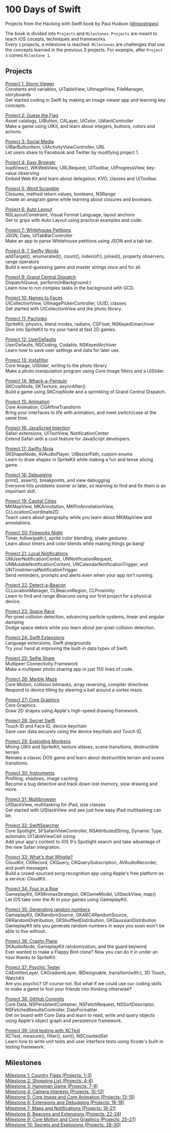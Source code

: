 # 100 Days of Swift

Projects from the Hacking with Swift book by Paul Hudson ([@twostraws](https://github.com/twostraws))

The book is divided into `Projects` and `Milestones`. `Projects` are meant to teach iOS cocepts, techniques and frameworks.  
Every `3` projects, a milestone is reached. `Milestones` are challenges that use the concepts learned in the previous 3 projects. For example, after `Project 3` comes `Milestone 1`.

## Projects

[Project 1: Storm Viewer](Project%201)  
Constants and variables, UITableView, UIImageView, FileManager, storyboards  
Get started coding in Swift by making an image viewer app and learning key concepts.

[Project 2: Guess the Flag](Project%202)  
Asset catalogs, UIButton, CALayer, UIColor, UIAlertController  
Make a game using UIKit, and learn about integers, buttons, colors and actions.

[Project 3: Social Media](Project%203)  
UIBarButtonItem, UIActivityViewController, URL  
Let users share to Facebook and Twitter by modifying project 1.

[Project 4: Easy Browser](Project%204)  
loadView(), WKWebView, URLRequest, UIToolbar, UIProgressView, key-value observing  
Embed Web Kit and learn about delegation, KVO, classes and UIToolbar.

[Project 5: Word Scramble](Project%205)  
Closures, method return values, booleans, NSRange  
Create an anagram game while learning about closures and booleans.

[Project 6: Auto Layout](Project%206)  
NSLayoutConstraint, Visual Format Language, layout anchors  
Get to grips with Auto Layout using practical examples and code.

[Project 7: Whitehouse Petitions](Project%207)  
JSON, Data, UITabBarController  
Make an app to parse Whitehouse petitions using JSON and a tab bar.

[Project 8: 7 Swifty Words](Project%208)  
addTarget(), enumerated(), count(), index(of:), joined(), property observers, range operators  
Build a word-guessing game and master strings once and for all.

[Project 9: Grand Central Dispatch](Project%209)  
DispatchQueue, perform(inBackground:)  
Learn how to run complex tasks in the background with GCD.

[Project 10: Names to Faces](Project%2010)  
UICollectionView, UIImagePickerController, UUID, classes  
Get started with UICollectionView and the photo library.

[Project 11: Pachinko](Project%2011)  
SpriteKit, physics, blend modes, radians, CGFloat, NSKeyedUnarchiver  
Dive into SpriteKit to try your hand at fast 2D games.

[Project 12: UserDefaults](Project%2012)  
UserDefaults, NSCoding, Codable, NSKeyedArchiver  
Learn how to save user settings and data for later use.

[Project 13: Instafilter](Project%2013)  
Core Image, UISlider, writing to the photo library  
Make a photo manipulation program using Core Image filters and a UISlider.

[Project 14: Whack-a-Penguin](Project%2014)  
SKCropNode, SKTexture, asyncAfter()  
Build a game using SKCropNode and a sprinkling of Grand Central Dispatch.

[Project 15: Animation](Project%2015)  
Core Animation, CGAffineTransform  
Bring your interfaces to life with animation, and meet switch/case at the same time.

[Project 16: JavaScript Injection](Project%2016)  
Safari extensions, UITextView, NotificationCenter  
Extend Safari with a cool feature for JavaScript developers.

[Project 17: Swifty Ninja](Project%2017)  
SKShapeNode, AVAudioPlayer, UIBezierPath, custom enums  
Learn to draw shapes in SpriteKit while making a fun and tense slicing game.

[Project 18: Debugging](Project%2018)  
print(), assert(), breakpoints, and view debugging  
Everyone hits problems sooner or later, so learning to find and fix them is an important skill.

[Project 19: Capital Cities](Project%2019)  
MKMapView, MKAnnotation, MKPinAnnotationView, CLLocationCoordinate2D  
Teach users about geography while you learn about MKMapView and annotations.

[Project 20: Fireworks Night](Project%2020)  
Timer, follow(path:), sprite color blending, shake gestures  
Learn about timers and color blends while making things go bang!

[Project 21: Local Notifications](Project%2021)  
UNUserNotificationCenter, UNNotificationRequest, UNMutableNotificationContent, UNCalendarNotificationTrigger, and UNTimeIntervalNotificationTrigger  
Send reminders, prompts and alerts even when your app isn't running.

[Project 22: Detect-a-Beacon](Project%2022)  
CLLocationManager, CLBeaconRegion, CLProximity  
Learn to find and range iBeacons using our first project for a physical device.

[Project 23: Space Race](Project%2023)  
Per-pixel collision detection, advancing particle systems, linear and angular damping  
Dodge space debris while you learn about per-pixel collision detection.

[Project 24: Swift Extensions](Project%2024)  
Language extensions, Swift playgrounds  
Try your hand at improving the built-in data types of Swift.

[Project 25: Selfie Share](Project%2025)  
Multipeer Connectivity Framework  
Make a multipeer photo sharing app in just 150 lines of code.

[Project 26: Marble Maze](Project%2026)  
Core Motion, collision bitmasks, array reversing, compiler directives  
Respond to device tilting by steering a ball around a vortex maze.

[Project 27: Core Graphics](Project%2027)  
Core Graphics  
Draw 2D shapes using Apple's high-speed drawing framework.

[Project 28: Secret Swift](Project%2028)  
Touch ID and Face ID, device keychain  
Save user data securely using the device keychain and Touch ID.

[Project 29: Exploding Monkeys](Project%2029)  
Mixing UIKit and SpriteKit, texture atlases, scene transitions, destructible terrain  
Remake a classic DOS game and learn about destructible terrain and scene transitions.

[Project 30: Instruments](Project%2030)  
Profiling, shadows, image caching  
Become a bug detective and track down lost memory, slow drawing and more.

[Project 31: Multibrowser](Project%2031)  
UIStackView, multitasking for iPad, size classes  
Get started with UIStackView and see just how easy iPad multitasking can be.

[Project 32: SwiftSearcher](Project%2032)  
Core Spotlight, SFSafariViewController, NSAttributedString, Dynamic Type, automatic UITableViewCell sizing  
Add your app's content to iOS 9's Spotlight search and take advantage of the new Safari integration.

[Project 33: What's that Whistle?](Project%2033)  
CloudKit, CKRecord, CKQuery, CKQuerySubscription, AVAudioRecorder, and push messages  
Build a crowd-sourced song recognition app using Apple's free platform as a service: CloudKit.

[Project 34: Four in a Row](Project%2034)  
GameplayKit, GKMinmaxStrategist, GKGameModel, UIStackView, map()  
Let iOS take over the AI in your games using GameplayKit.

[Project 35: Generating random numbers](Project%2035)  
GameplayKit, GKRandomSource, GKARC4RandomSource, GKRandomDistribution, GKShuffledDistribution, GKGaussianDistribution  
GameplayKit lets you generate random numbers in ways you soon won't be able to live without.

[Project 36: Crashy Plane](Project%2036)  
SKAudioNode, GameplayKit randomization, and the guard keyword  
Ever wanted to make a Flappy Bird clone? Now you can do it in under an hour thanks to SpriteKit.

[Project 37: Psychic Tester](Project%2037)  
CAEmitterLayer, CAGradientLayer, IBDesignable, transition(with:), 3D Touch, WatchKit  
Are you psychic? Of course not. But what if we could use our coding skills to make a game to fool your friends into thinking otherwise?

[Project 38: GitHub Commits](Project%2038)  
Core Data, NSPersistentContainer, NSFetchRequest, NSSortDescriptor, NSFetchedResultsController, DateFormatter  
Get on board with Core Data and learn to read, write and query objects using Apple's object graph and persistence framework.

[Project 39: Unit testing with XCTest](Project%2039)  
XCTest, measure(), filter(), sort(), NSCountedSet  
Learn how to write unit tests and user interface tests using Xcode's built-in testing framework.


## Milestones

[Milestone 1: Country Flags (Projects: 1-3)](Milestone%201)  
[Milestone 2: Shopping List (Projects: 4-6)](Milestone%202)  
[Milestone 3: Hangman Game (Projects: 7-9)](Milestone%203)  
[Milestone 4: Camera Interests (Projects: 10-12)](Milestone%204)  
[Milestone 5: Core Image and Core Animation (Projects: 13-15)](Milestone%205)  
[Milestone 6: Extensions and Debugging (Projects: 16-18)](Milestone%206)  
[Milestone 7: Maps and Notiﬁcations (Projects: 19-21)](Milestone%207)  
[Milestone 8: Beacons and Extensions (Projects: 22-24)](Milestone%208)  
[Milestone 9: Core Motion and Core Graphics (Projects: 25-27)](Milestone%209)  
[Milestone 10: Secrets and Explosions (Projects: 28-30)](Milestone%2010)  